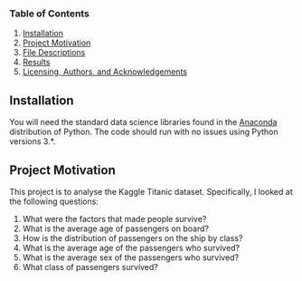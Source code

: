 
### Table of Contents

1. [Installation](#installation)
2. [Project Motivation](#motivation)
3. [File Descriptions](#files)
4. [Results](#results)
5. [Licensing, Authors, and Acknowledgements](#licensing)

## Installation <a name="installation"></a>

You will need the standard data science libraries found in the [Anaconda](https://docs.anaconda.com/anaconda/install/) distribution of Python.  The code should run with no issues using Python versions 3.*.

## Project Motivation<a name="motivation"></a>

This project is to analyse the Kaggle Titanic dataset. Specifically, I looked at the following questions:

1. What were the factors that made people survive?
2. What is the average age of passengers on board?
3. How is the distribution of passengers on the ship by class?
4. What is the average age of the passengers who survived?
5. What is the average sex of the passengers who survived?
6. What class of passengers survived?

